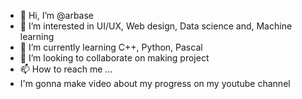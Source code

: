- 👋 Hi, I’m @arbase
- 👀 I’m interested in UI/UX, Web design, Data science and, Machine learning
- 🌱 I’m currently learning C++, Python, Pascal
- 💞️ I’m looking to collaborate on making project
- 📫 How to reach me ...
- I'm gonna make video about my progress on my youtube channel

<!---
arbase/arbase is a ✨ special ✨ repository because its `README.md` (this file) appears on your GitHub profile.
You can click the Preview link to take a look at your changes.
--->
